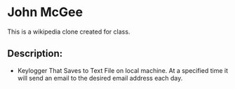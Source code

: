 # John McGee
This is a wikipedia clone created for class.

## Description:
* Keylogger That Saves to Text File on local machine. At a specified time it will send an email to the desired email address each day.
